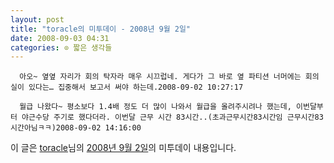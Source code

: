 ```yaml
---
layout: post
title: "toracle의 미투데이 - 2008년 9월 2일"
date: 2008-09-03 04:31
categories: ⊙ 짧은 생각들
---
```



    
      아오~ 옆옆 자리가 회의 탁자라 매우 시끄럽네. 게다가 그 바로 옆 파티션 너머에는 회의실이 있다는… 집중해서 보고서 써야 하는데.2008-09-02 10:27:17

      월급 나왔다~ 평소보다 1.4배 정도 더 많이 나와서 월급을 올려주시려나 했는데, 이번달부터 야근수당 주기로 했다더라. 이번달 근무 시간 83시간..(초과근무시간83시간임 근무시간83시간아님ㅋㅋ)2008-09-02 14:16:00

    
    

이 글은 [toracle](http://me2day.net/toracle)님의 [2008년 9월 2일](http://me2day.net/toracle/2008/09/02#01:27:17)의 미투데이 내용입니다.


   
       
